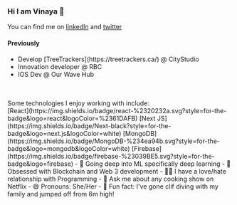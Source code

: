 ### Hi I am Vinaya 👋

You can find me on [linkedln](https://www.linkedin.com/in/vinaya-sharm) and [twitter](https://twitter.com/VinayaSharmaa)


#### Previously 
<ul>
  <li>Develop [TreeTrackers](https://treetrackers.ca/) @ CityStudio</li>
  <li>Innovation developer @ RBC</li>
  <li>IOS Dev @ Our Wave Hub</li>
</ul>
</br>
</br>
Some technologies I enjoy working with include: </br>
[React](https://img.shields.io/badge/react-%2320232a.svg?style=for-the-badge&logo=react&logoColor=%2361DAFB) [Next JS](https://img.shields.io/badge/Next-black?style=for-the-badge&logo=next.js&logoColor=white) [MongoDB](https://img.shields.io/badge/MongoDB-%234ea94b.svg?style=for-the-badge&logo=mongodb&logoColor=white) [Firebase](https://img.shields.io/badge/firebase-%23039BE5.svg?style=for-the-badge&logo=firebase) 
- 🔭 Going deep into ML specifically deep learning 
- 🌱 Obsessed with Blockchain and Web 3 development
- 👩‍💻 I have a love/hate relationship with Programming
- 💬 Ask me about any cooking show on Netflix 
- 😄 Pronouns: She/Her
- 🧗 Fun fact: I've gone clif diving with my family and jumped off from 6m high! 

